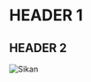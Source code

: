 # HEADER 1
##  HEADER 2
![Sikan](https://img.a.transfermarkt.technology/portrait/header/417228-1690180082.png?lm=1)
